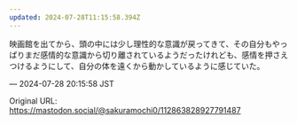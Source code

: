 ```yaml
---
updated: 2024-07-28T11:15:58.394Z
---
```


<p>映画館を出てから、頭の中には少し理性的な意識が戻ってきて、その自分もやっぱりまだ感情的な意識から切り離されているようだったけれども、感情を押さえつけるようにして、自分の体を遠くから動かしているように感じていた。</p>

&mdash; 2024-07-28 20:15:58 JST

Original URL: https://mastodon.social/@sakuramochi0/112863828927791487
